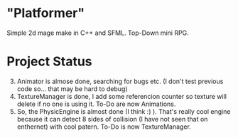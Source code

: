 # "Platformer"
Simple 2d mage make in C++ and SFML. Top-Down mini RPG.
# Project Status
3. Animator is almose done, searching for bugs etc. (I don't test previous code so... that may be hard to debug)
2. TextureManager is done, I add some referencion counter so texture will delete if no one is using it. To-Do are now Animations.
1. So, the PhysicEngine is almost done (I think :) ). That's really cool engine because it can detect 8 sides of collision (I have not seen that on enthernet) with cool patern.
To-Do is now TextureManager.
